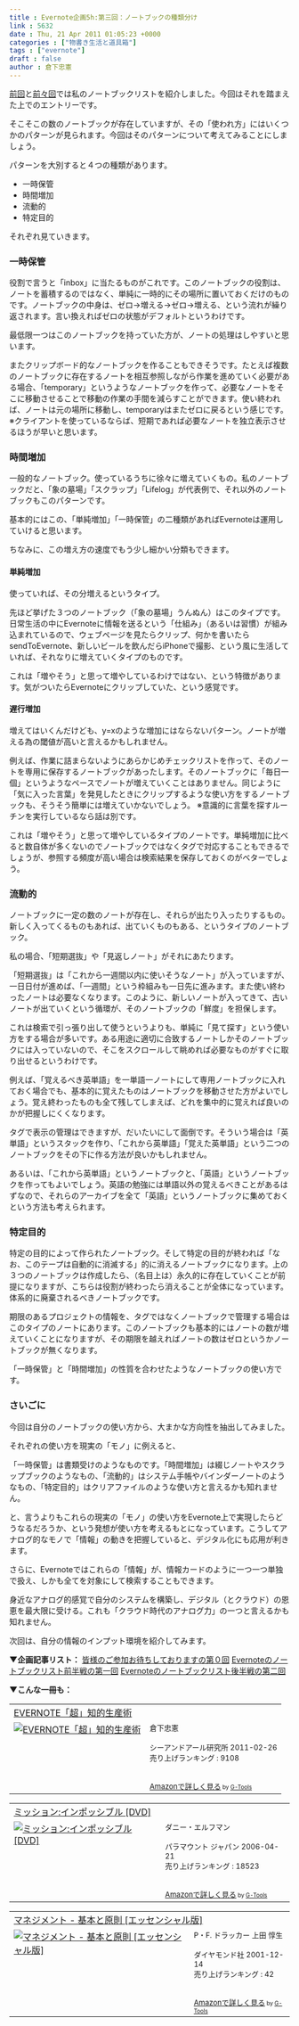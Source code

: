 ```yaml
---
title : Evernote企画5h:第三回：ノートブックの種類分け
link : 5632
date : Thu, 21 Apr 2011 01:05:23 +0000
categories : ["物書き生活と道具箱"]
tags : ["evernote"]
draft : false
author : 倉下忠憲
---
```


<a href="https://rashita.net/blog/?p=5625">前回</a>と<a href="https://rashita.net/blog/?p=5617">前々回</a>では私のノートブックリストを紹介しました。今回はそれを踏まえた上でのエントリーです。

そこそこの数のノートブックが存在していますが、その「使われ方」にはいくつかのパターンが見られます。今回はそのパターンについて考えてみることにしましょう。

パターンを大別すると４つの種類があります。

<ul>
	<li>一時保管</li>
	<li>時間増加</li>
	<li>流動的</li>
	<li>特定目的</li>
</ul>

それぞれ見ていきます。
<h3>一時保管</h3>
役割で言うと「inbox」に当たるものがこれです。このノートブックの役割は、ノートを蓄積するのではなく、単純に一時的にその場所に置いておくだけのものです。ノートブックの中身は、ゼロ→増える→ゼロ→増える、という流れが繰り返されます。言い換えればゼロの状態がデフォルトというわけです。

最低限一つはこのノートブックを持っていた方が、ノートの処理はしやすいと思います。

またクリップボード的なノートブックを作ることもできそうです。たとえば複数のノートブックに存在するノートを相互参照しながら作業を進めていく必要がある場合、「temporary」というようなノートブックを作って、必要なノートをそこに移動させることで移動の作業の手間を減らすことができます。使い終われば、ノートは元の場所に移動し、temporaryはまたゼロに戻るという感じです。
※クライアントを使っているならば、短期であれば必要なノートを独立表示させるほうが早いと思います。
<h3>時間増加</h3>
一般的なノートブック。使っているうちに徐々に増えていくもの。私のノートブックだと、「象の墓場」「スクラップ」「Lifelog」が代表例で、それ以外のノートブックもこのパターンです。

基本的にはこの、「単純増加」「一時保管」の二種類があればEvernoteは運用していけると思います。

ちなみに、この増え方の速度でもう少し細かい分類もできます。
<h4>単純増加</h4>
使っていれば、その分増えるというタイプ。

先ほど挙げた３つのノートブック（「象の墓場」うんぬん）はこのタイプです。日常生活の中にEvernoteに情報を送るという「仕組み」（あるいは習慣）が組み込まれているので、ウェブページを見たらクリップ、何かを書いたらsendToEvernote、新しいビールを飲んだらiPhoneで撮影、という風に生活していれば、それなりに増えていくタイプのものです。

これは「増やそう」と思って増やしているわけではない、という特徴があります。気がついたらEvernoteにクリップしていた、という感覚です。

<h4>遅行増加</h4>
増えてはいくんだけども、y=xのような増加にはならないパターン。ノートが増える為の閾値が高いと言えるかもしれません。

例えば、作業に詰まらないようにあらかじめチェックリストを作って、そのノートを専用に保存するノートブックがあったします。そのノートブックに「毎日一個」というようなペースでノートが増えていくことはありません。同じように「気に入った言葉」を発見したときにクリップするような使い方をするノートブックも、そうそう簡単には増えていかないでしょう。
※意識的に言葉を探すルーチンを実行しているなら話は別です。

これは「増やそう」と思って増やしているタイプのノートです。単純増加に比べると数自体が多くないのでノートブックではなくタグで対応することもできるでしょうが、参照する頻度が高い場合は検索結果を保存しておくのがベターでしょう。

<h3>流動的</h3>
ノートブックに一定の数のノートが存在し、それらが出たり入ったりするもの。新しく入ってくるものもあれば、出ていくものもある、というタイプのノートブック。

私の場合、「短期選抜」や「見返しノート」がそれにあたります。

「短期選抜」は「これから一週間以内に使いそうなノート」が入っていますが、一日日付が進めば、「一週間」という枠組みも一日先に進みます。また使い終わったノートは必要なくなります。このように、新しいノートが入ってきて、古いノートが出ていくという循環が、そのノートブックの「鮮度」を担保します。

これは検索で引っ張り出して使うというよりも、単純に「見て探す」という使い方をする場合が多いです。ある用途に適切に合致するノートしかそのノートブックには入っていないので、そこをスクロールして眺めれば必要なものがすぐに取り出せるというわけです。

例えば、「覚えるべき英単語」を一単語一ノートにして専用ノートブックに入れておく場合でも、基本的に覚えたものはノートブックを移動させた方がよいでしょう。覚え終わったものも全て残してしまえば、どれを集中的に覚えれば良いのかが把握しにくくなります。

タグで表示の管理はできますが、だいたいにして面倒です。そういう場合は「英単語」というスタックを作り、「これから英単語」「覚えた英単語」という二つのノートブックをその下に作る方法が良いかもしれません。

あるいは、「これから英単語」というノートブックと、「英語」というノートブックを作ってもよいでしょう。英語の勉強には単語以外の覚えるべきことがあるはずなので、それらのアーカイブを全て「英語」というノートブックに集めておくという方法も考えられます。

<h3>特定目的</h3>
特定の目的によって作られたノートブック。そして特定の目的が終われば「なお、このテープは自動的に消滅する」的に消えるノートブックになります。上の３つのノートブックは作成したら、（名目上は）永久的に存在していくことが前提になりますが、こちらは役割が終わったら消えることが全体になっています。体系的に廃棄されるべきノートブックです。

期限のあるプロジェクトの情報を、タグではなくノートブックで管理する場合はこのタイプのノートにあります。このノートブックも基本的にはノートの数が増えていくことになりますが、その期限を越えればノートの数はゼロというかノートブックが無くなります。

「一時保管」と「時間増加」の性質を合わせたようなノートブックの使い方です。

<h3>さいごに</h3>
今回は自分のノートブックの使い方から、大まかな方向性を抽出してみました。

それぞれの使い方を現実の「モノ」に例えると、

「一時保管」は書類受けのようなものです。「時間増加」は綴じノートやスクラップブックのようなもの、「流動的」はシステム手帳やバインダーノートのようなもの、「特定目的」はクリアファイルのような使い方と言えるかも知れません。

と、言うよりもこれらの現実の「モノ」の使い方をEvernote上で実現したらどうなるだろうか、という発想が使い方を考えるもとになっています。こうしてアナログ的なモノで「情報」の動きを把握していると、デジタル化にも応用が利きます。

さらに、Evernoteではこれらの「情報」が、情報カードのように一つ一つ単独で扱え、しかも全てを対象にして検索することもできます。

身近なアナログ的感覚で自分のシステムを構築し、デジタル（とクラウド）の恩恵を最大限に受ける。これも「クラウド時代のアナログ力」の一つと言えるかも知れません。

次回は、自分の情報のインプット環境を紹介してみます。

<strong>▼企画記事リスト：</strong>
<a href="https://rashita.net/blog/?p=5612">皆様のご参加お待ちしておりますの第０回</a>
<a href="https://rashita.net/blog/?p=5617">Evernoteのノートブックリスト前半戦の第一回</a>
<a href="https://rashita.net/blog/?p=5625">Evernoteのノートブックリスト後半戦の第二回</a>

<strong>▼こんな一冊も：</strong>
<table  border="0" cellpadding="5"><tr><td colspan="2"><a href="http://www.amazon.co.jp/EVERNOTE%E3%80%8C%E8%B6%85%E3%80%8D%E7%9F%A5%E7%9A%84%E7%94%9F%E7%94%A3%E8%A1%93-%E5%80%89%E4%B8%8B%E5%BF%A0%E6%86%B2/dp/4863540817%3FSubscriptionId%3D15SMZCTB9V8NGR2TW082%26tag%3Drashita1000-22%26linkCode%3Dxm2%26camp%3D2025%26creative%3D165953%26creativeASIN%3D4863540817" target="_top">EVERNOTE「超」知的生産術</a><img src="http://www.assoc-amazon.jp/e/ir?t=rashita1000-22&l=ur2&o=9" width="1" height="1" style="border: none;" alt="" /></td></tr><tr><td valign="top"><a href="http://www.amazon.co.jp/EVERNOTE%E3%80%8C%E8%B6%85%E3%80%8D%E7%9F%A5%E7%9A%84%E7%94%9F%E7%94%A3%E8%A1%93-%E5%80%89%E4%B8%8B%E5%BF%A0%E6%86%B2/dp/4863540817%3FSubscriptionId%3D15SMZCTB9V8NGR2TW082%26tag%3Drashita1000-22%26linkCode%3Dxm2%26camp%3D2025%26creative%3D165953%26creativeASIN%3D4863540817" target="_top"><img src="http://ecx.images-amazon.com/images/I/51OnU0cd03L._SL160_.jpg" border="0" alt="EVERNOTE「超」知的生産術" /></a></td><td valign="top"><font size="-1">倉下忠憲 <br /><br />シーアンドアール研究所  2011-02-26<br />売り上げランキング : 9108<br /><br /><br /><a href="http://www.amazon.co.jp/EVERNOTE%E3%80%8C%E8%B6%85%E3%80%8D%E7%9F%A5%E7%9A%84%E7%94%9F%E7%94%A3%E8%A1%93-%E5%80%89%E4%B8%8B%E5%BF%A0%E6%86%B2/dp/4863540817%3FSubscriptionId%3D15SMZCTB9V8NGR2TW082%26tag%3Drashita1000-22%26linkCode%3Dxm2%26camp%3D2025%26creative%3D165953%26creativeASIN%3D4863540817" target="_top">Amazonで詳しく見る</a></font><font size="-2"> by <a href="http://www.goodpic.com/mt/aws/index.html" >G-Tools</a></font></td></tr></table>

<table  border="0" cellpadding="5"><tr><td colspan="2"><a href="http://www.amazon.co.jp/%E3%83%9F%E3%83%83%E3%82%B7%E3%83%A7%E3%83%B3-%E3%82%A4%E3%83%B3%E3%83%9D%E3%83%83%E3%82%B7%E3%83%96%E3%83%AB-DVD-%E3%83%96%E3%83%A9%E3%82%A4%E3%82%A2%E3%83%B3%E3%83%BB%E3%83%87%E3%83%BB%E3%83%91%E3%83%AB%E3%83%9E/dp/B000EPFQ5U%3FSubscriptionId%3D15SMZCTB9V8NGR2TW082%26tag%3Drashita1000-22%26linkCode%3Dxm2%26camp%3D2025%26creative%3D165953%26creativeASIN%3DB000EPFQ5U" target="_top">ミッション:インポッシブル [DVD]</a><img src="http://www.assoc-amazon.jp/e/ir?t=rashita1000-22&l=ur2&o=9" width="1" height="1" style="border: none;" alt="" /></td></tr><tr><td valign="top"><a href="http://www.amazon.co.jp/%E3%83%9F%E3%83%83%E3%82%B7%E3%83%A7%E3%83%B3-%E3%82%A4%E3%83%B3%E3%83%9D%E3%83%83%E3%82%B7%E3%83%96%E3%83%AB-DVD-%E3%83%96%E3%83%A9%E3%82%A4%E3%82%A2%E3%83%B3%E3%83%BB%E3%83%87%E3%83%BB%E3%83%91%E3%83%AB%E3%83%9E/dp/B000EPFQ5U%3FSubscriptionId%3D15SMZCTB9V8NGR2TW082%26tag%3Drashita1000-22%26linkCode%3Dxm2%26camp%3D2025%26creative%3D165953%26creativeASIN%3DB000EPFQ5U" target="_top"><img src="http://ecx.images-amazon.com/images/I/51ZCRE3ESNL._SL160_.jpg" border="0" alt="ミッション:インポッシブル [DVD]" /></a></td><td valign="top"><font size="-1">ダニー・エルフマン <br /><br />パラマウント ジャパン  2006-04-21<br />売り上げランキング : 18523<br /><br /><br /><a href="http://www.amazon.co.jp/%E3%83%9F%E3%83%83%E3%82%B7%E3%83%A7%E3%83%B3-%E3%82%A4%E3%83%B3%E3%83%9D%E3%83%83%E3%82%B7%E3%83%96%E3%83%AB-DVD-%E3%83%96%E3%83%A9%E3%82%A4%E3%82%A2%E3%83%B3%E3%83%BB%E3%83%87%E3%83%BB%E3%83%91%E3%83%AB%E3%83%9E/dp/B000EPFQ5U%3FSubscriptionId%3D15SMZCTB9V8NGR2TW082%26tag%3Drashita1000-22%26linkCode%3Dxm2%26camp%3D2025%26creative%3D165953%26creativeASIN%3DB000EPFQ5U" target="_top">Amazonで詳しく見る</a></font><font size="-2"> by <a href="http://www.goodpic.com/mt/aws/index.html" >G-Tools</a></font></td></tr></table>

<table  border="0" cellpadding="5"><tr><td colspan="2"><a href="http://www.amazon.co.jp/%E3%83%9E%E3%83%8D%E3%82%B8%E3%83%A1%E3%83%B3%E3%83%88-%E5%9F%BA%E6%9C%AC%E3%81%A8%E5%8E%9F%E5%89%87-%E3%82%A8%E3%83%83%E3%82%BB%E3%83%B3%E3%82%B7%E3%83%A3%E3%83%AB%E7%89%88-P%E3%83%BBF-%E3%83%89%E3%83%A9%E3%83%83%E3%82%AB%E3%83%BC/dp/4478410232%3FSubscriptionId%3D15SMZCTB9V8NGR2TW082%26tag%3Drashita1000-22%26linkCode%3Dxm2%26camp%3D2025%26creative%3D165953%26creativeASIN%3D4478410232" target="_top">マネジメント - 基本と原則  [エッセンシャル版]</a><img src="http://www.assoc-amazon.jp/e/ir?t=rashita1000-22&l=ur2&o=9" width="1" height="1" style="border: none;" alt="" /></td></tr><tr><td valign="top"><a href="http://www.amazon.co.jp/%E3%83%9E%E3%83%8D%E3%82%B8%E3%83%A1%E3%83%B3%E3%83%88-%E5%9F%BA%E6%9C%AC%E3%81%A8%E5%8E%9F%E5%89%87-%E3%82%A8%E3%83%83%E3%82%BB%E3%83%B3%E3%82%B7%E3%83%A3%E3%83%AB%E7%89%88-P%E3%83%BBF-%E3%83%89%E3%83%A9%E3%83%83%E3%82%AB%E3%83%BC/dp/4478410232%3FSubscriptionId%3D15SMZCTB9V8NGR2TW082%26tag%3Drashita1000-22%26linkCode%3Dxm2%26camp%3D2025%26creative%3D165953%26creativeASIN%3D4478410232" target="_top"><img src="http://ecx.images-amazon.com/images/I/41AY8WEF74L._SL160_.jpg" border="0" alt="マネジメント - 基本と原則  [エッセンシャル版]" /></a></td><td valign="top"><font size="-1">P・F. ドラッカー 上田 惇生 <br /><br />ダイヤモンド社  2001-12-14<br />売り上げランキング : 42<br /><br /><br /><a href="http://www.amazon.co.jp/%E3%83%9E%E3%83%8D%E3%82%B8%E3%83%A1%E3%83%B3%E3%83%88-%E5%9F%BA%E6%9C%AC%E3%81%A8%E5%8E%9F%E5%89%87-%E3%82%A8%E3%83%83%E3%82%BB%E3%83%B3%E3%82%B7%E3%83%A3%E3%83%AB%E7%89%88-P%E3%83%BBF-%E3%83%89%E3%83%A9%E3%83%83%E3%82%AB%E3%83%BC/dp/4478410232%3FSubscriptionId%3D15SMZCTB9V8NGR2TW082%26tag%3Drashita1000-22%26linkCode%3Dxm2%26camp%3D2025%26creative%3D165953%26creativeASIN%3D4478410232" target="_top">Amazonで詳しく見る</a></font><font size="-2"> by <a href="http://www.goodpic.com/mt/aws/index.html" >G-Tools</a></font></td></tr></table>


